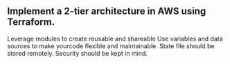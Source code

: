 ## Implement a 2-tier architecture in AWS using Terraform.

Leverage modules to create reusable and shareable
Use variables and data sources to make yourcode flexible and maintainable.
State file should be stored remotely.
Security should be kept in mind.

